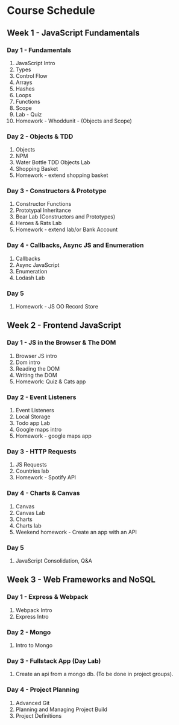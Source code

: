 # Course Schedule

## Week 1 - JavaScript Fundamentals

### Day 1 - Fundamentals
1. JavaScript Intro
2. Types
3. Control Flow
4. Arrays
5. Hashes
6. Loops
7. Functions
8. Scope
9. Lab - Quiz
10. Homework - Whoddunit - (Objects and Scope)

### Day 2 - Objects & TDD
1. Objects
2. NPM
3. Water Bottle TDD Objects Lab
4. Shopping Basket
5. Homework - extend shopping basket

### Day 3 - Constructors & Prototype
1. Constructor Functions
2. Prototypal Inheritance
3. Bear Lab (Constructors and Prototypes)
4. Heroes & Rats Lab 
5. Homework - extend lab/or Bank Account

### Day 4 - Callbacks, Async JS and Enumeration
1. Callbacks
2. Async JavaScript
3. Enumeration
4. Lodash Lab

### Day 5
1. Homework - JS OO Record Store

## Week 2 - Frontend JavaScript

### Day 1 - JS in the Browser & The DOM
1. Browser JS intro
2. Dom intro
3. Reading the DOM
4. Writing the DOM
5. Homework: Quiz & Cats app

### Day 2 - Event Listeners
1. Event Listeners
2. Local Storage
3. Todo app Lab
4. Google maps intro
5. Homework - google maps app

### Day 3 - HTTP Requests
1. JS Requests
2. Countries lab
3. Homework - Spotify API

### Day 4 - Charts & Canvas
1. Canvas
2. Canvas Lab
3. Charts
4. Charts lab
4. Weekend homework - Create an app with an API

### Day 5
1. JavaScript Consolidation, Q&A

## Week 3 - Web Frameworks and NoSQL

### Day 1 - Express & Webpack 
1. Webpack Intro
2. Express Intro

### Day 2 - Mongo
1. Intro to Mongo

### Day 3 - Fullstack App (Day Lab)
1. Create an api from a mongo db. (To be done in project groups).

### Day 4 - Project Planning
1. Advanced Git
2. Planning and Managing Project Build
3. Project Definitions

